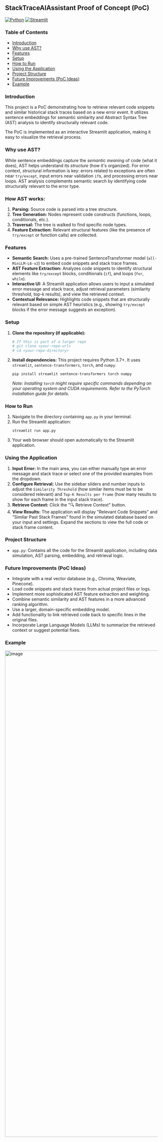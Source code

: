## StackTraceAIAssistant Proof of Concept (PoC)

[![Python](https://img.shields.io/badge/python-3.7%2B-blue)](https://www.python.org/)
[![Streamlit](https://img.shields.io/badge/streamlit-app-brightgreen)](https://streamlit.io/)

### Table of Contents

- [Introduction](#introduction)
- [Why use AST?](#why-use-ast)
- [Features](#features)
- [Setup](#setup)
- [How to Run](#how-to-run)
- [Using the Application](#using-the-application)
- [Project Structure](#project-structure)
- [Future Improvements (PoC Ideas)](#future-improvements-poc-ideas)
- [Example](#example)

### Introduction

This project is a PoC demonstrating how to retrieve relevant code snippets and similar historical stack traces based on a new error event. It utilizes sentence embeddings for semantic similarity and Abstract Syntax Tree (AST) analysis to identify structurally relevant code.

The PoC is implemented as an interactive Streamlit application, making it easy to visualize the retrieval process.

### Why use AST?

While sentence embeddings capture the *semantic meaning* of code (what it does), AST helps understand its *structure* (how it's organized). For error context, structural information is key: errors related to exceptions are often near `try/except`, input errors near validation `if`s, and processing errors near loops. AST analysis complements semantic search by identifying code structurally relevant to the error type.

### How AST works:  

1.  **Parsing:** Source code is parsed into a tree structure.
2.  **Tree Generation:** Nodes represent code constructs (functions, loops, conditionals, etc.).
3.  **Traversal:** The tree is walked to find specific node types.
4.  **Feature Extraction:** Relevant structural features (like the presence of `try/except` or function calls) are collected.

### Features

*   **Semantic Search:** Uses a pre-trained SentenceTransformer model (`all-MiniLM-L6-v2`) to embed code snippets and stack trace frames.
*   **AST Feature Extraction:** Analyzes code snippets to identify structural elements like `try/except` blocks, conditionals (`if`), and loops (`for`, `while`).
*   **Interactive UI:** A Streamlit application allows users to input a simulated error message and stack trace, adjust retrieval parameters (similarity threshold, top-k results), and view the retrieved context.
*   **Contextual Relevance:** Highlights code snippets that are structurally relevant based on simple AST heuristics (e.g., showing `try/except` blocks if the error message suggests an exception).

### Setup

1.  **Clone the repository (if applicable):**
    ```bash
    # If this is part of a larger repo
    # git clone <your-repo-url>
    # cd <your-repo-directory>
    ```

2.  **Install dependencies:**
    This project requires Python 3.7+. It uses `streamlit`, `sentence-transformers`, `torch`, and `numpy`.
    ```bash
    pip install streamlit sentence-transformers torch numpy
    ```
    *Note: Installing `torch` might require specific commands depending on your operating system and CUDA requirements. Refer to the PyTorch installation guide for details.*

### How to Run

1.  Navigate to the directory containing `app.py` in your terminal.
2.  Run the Streamlit application:
    ```bash
    streamlit run app.py
    ```
3.  Your web browser should open automatically to the Streamlit application.

### Using the Application

1.  **Input Error:** In the main area, you can either manually type an error message and stack trace or select one of the provided examples from the dropdown.
2.  **Configure Retrieval:** Use the sidebar sliders and number inputs to adjust the `Similarity Threshold` (how similar items must be to be considered relevant) and `Top-K Results per Frame` (how many results to show for each frame in the input stack trace).
3.  **Retrieve Context:** Click the "🔍 Retrieve Context" button.
4.  **View Results:** The application will display "Relevant Code Snippets" and "Similar Past Stack Frames" found in the simulated database based on your input and settings. Expand the sections to view the full code or stack frame content.

### Project Structure

*   `app.py`: Contains all the code for the Streamlit application, including data simulation, AST parsing, embedding, and retrieval logic.

### Future Improvements (PoC Ideas)

*   Integrate with a real vector database (e.g., Chroma, Weaviate, Pinecone).
*   Load code snippets and stack traces from actual project files or logs.
*   Implement more sophisticated AST feature extraction and weighting.
*   Combine semantic similarity and AST features in a more advanced ranking algorithm.
*   Use a larger, domain-specific embedding model.
*   Add functionality to link retrieved code back to specific lines in the original files.
*   Incorporate Large Language Models (LLMs) to summarize the retrieved context or suggest potential fixes.

### Example

<img width="1604" alt="image" src="https://github.com/user-attachments/assets/1f655977-cb7c-4e11-bb68-55301513bea1" />

